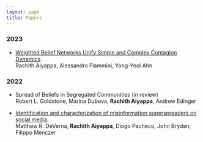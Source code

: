 ```yaml
---
layout: page
title: Papers
---
```

### 2023

- [Weighted Belief Networks Unify Simple and Complex Contagion Dynamics](https://arxiv.org/abs/2301.02368).     
    Rachith Aiyappa, Alessandro Flammini, Yong-Yeol Ahn
    
### 2022
- Spread of Beliefs in Segregated Communities (in review)  
    Robert L. Goldstone, Marina Dubova, **Rachith Aiyappa**, Andrew Edinger

- [Identification and characterization of misinformation superspreaders on social media](https://arxiv.org/abs/2207.09524).  
    Matthew R. DeVerna, **Rachith Aiyappa**, Diogo Pacheco, John Bryden, Filippo Menczer
    
